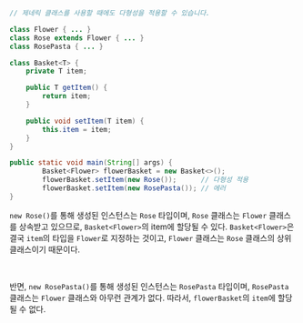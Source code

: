 ```java
// 제네릭 클래스를 사용할 때에도 다형성을 적용할 수 있습니다.

class Flower { ... }
class Rose extends Flower { ... }
class RosePasta { ... }

class Basket<T> {
    private T item;

    public T getItem() {
        return item;
    }

    public void setItem(T item) {
        this.item = item;
    }
}

public static void main(String[] args) {
		Basket<Flower> flowerBasket = new Basket<>();
		flowerBasket.setItem(new Rose());      // 다형성 적용
		flowerBasket.setItem(new RosePasta()); // 에러
}

```

`new Rose()`를 통해 생성된 인스턴스는 `Rose` 타입이며, `Rose` 클래스는 `Flower` 클래스를 상속받고 있으므로, `Basket<Flower>`의 item에 할당될 수 있다. `Basket<Flower>`은 결국 `item`의 타입을 `Flower`로 지정하는 것이고, `Flower` 클래스는 `Rose` 클래스의 상위 클래스이기 때문이다.

<br>

반면, `new RosePasta()`를 통해 생성된 인스턴스는 `RosePasta` 타입이며, `RosePasta `클래스는 `Flower` 클래스와 아무런 관계가 없다. 따라서, `flowerBasket`의 `item`에 할당될 수 없다.

